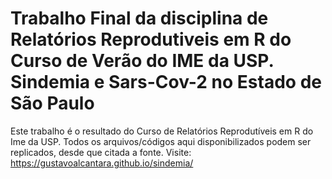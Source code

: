 # Trabalho Final da disciplina de Relatórios Reprodutiveis em R do Curso de Verão do IME da USP. Sindemia e Sars-Cov-2 no Estado de São Paulo
Este trabalho é o resultado do Curso de Relatórios Reprodutíveis em R do Ime da USP. Todos os arquivos/códigos aqui disponibilizados podem ser replicados, desde que citada a fonte. Visite: https://gustavoalcantara.github.io/sindemia/
